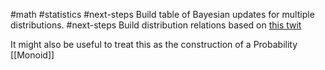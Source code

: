 #math #statistics 
#next-steps Build table of Bayesian updates for multiple distributions.
#next-steps Build distribution relations based on [this twit](https://twitter.com/KirkDBorne/status/825576667418599424/photo/1)

It might also be useful to treat this as the construction of a Probability [[Monoid]]